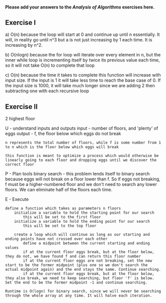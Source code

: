 #### Please add your answers to the ***Analysis of  Algorithms*** exercises here.

## Exercise I

a) O(n) because the loop will start at 0 and continue up until n essentially. It will, in reality go until n^3 but a is not just increasing by 1 each time. It is increasing by n^2. 


b) O(nlogn) because the for loop will iterate over every element in n, but the inner while loop is incrementing itself by twice its previous value each time, so it will not take O(n) to complete that loop


c) O(n) because the time it takes to complete this function will increase with input size. If the input is 1 it will take less time to reach the base case of 0. If the input size is 1000, it will take much longer since we are adding 2 then subtracting one with each recursive loop

## Exercise II


2 highest floor

U - understand
    inputs and outputs
    input - number of floors, and 'plenty' of eggs
    output - f, the floor below which eggs do not break

    n represents the total number of floors, while f is some number from 1 to n which is the floor below which eggs will break

    this function is meant to optimize a process which would otherwise be linearly going to each floor and dropping eggs until we discover the correct floor

P - Plan
    tools
    binary search - this problem lends itself to binary search because eggs will not break on a floor lower than f. So if eggs not breaking, f must be a higher-numbered floor and we don't need to search any lower floors. We can eliminate half of the floors each time.


E - Execute 

    define a function which takes as parameters n floors
        initialize a variable to hold the starting point for our search
            this will be set to the first floor
        initialize a variable to hold the ending point for our search
            this will be set to the top floor
        
        create a loop which will continue as long as our starting and ending points have not crossed over each other
            define a midpoint between the current starting and ending values
            if at the current floor eggs break, but at the floor below, they do not, we have found f and can return this floor number
            if at the current floor eggs are not breaking, set the new start to be the former midpoint (plus one so we don't search the actual midpoint again) and the end stays the same. Continue searching.
            if at the current floor eggs break, but at the floor below, they also break, we need to keep searching, but floor 'f' is below. Set the end to be the former midpoint -1 and continue searching.

    Runtime is O(logn) for binary search, since we will never be searching through the whole array at any time. It will halve each iteration.